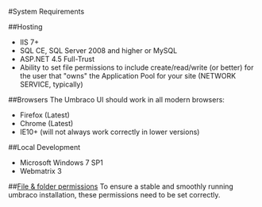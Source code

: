 #System Requirements

##Hosting
* IIS 7+
* SQL CE, SQL Server 2008 and higher or MySQL
* ASP.NET 4.5 Full-Trust
* Ability to set file permissions to include create/read/write (or better) for the user that "owns" the Application Pool for your site (NETWORK SERVICE, typically)

##Browsers
The Umbraco UI should work in all modern browsers:

* Firefox (Latest)
* Chrome (Latest)
* IE10+ (will not always work correctly in lower versions)

##Local Development
* Microsoft Windows 7 SP1
* Webmatrix 3

##[File & folder permissions](permissions.md)
To ensure a stable and smoothly running umbraco installation, these permissions need to be set correctly.
